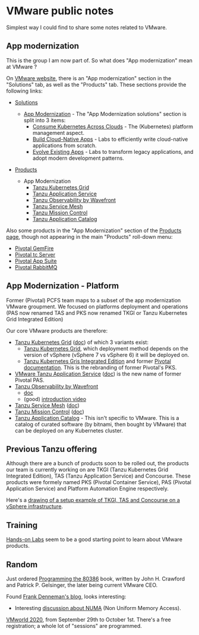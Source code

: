 # VMware public notes

Simplest way I could find to share some notes related to VMware.

## App modernization

This is the group I am now part of. So what does "App modernization"
mean at VMware ?

On [VMware website][5], there is an "App modernization" section in the
"Solutions" tab, as well as the "Products" tab. These sections provide
the following links:

* [Solutions][7]
  * [App Modernization][8] - The "App Modernization solutions" section
    is split into 3 items:
	* [Consume Kubernetes Across Clouds][6] - The (Kubernetes)
      platform management aspect.
	* [Build Cloud-Native Apps][9] - Labs to efficiently write
      cloud-native applications from scratch.
	* [Evolve Existing Apps][10] - Labs to transform legacy
      applications, and adopt modern development patterns.

* [Products][11]
  * App Modernization
	* [Tanzu Kubernetes Grid][17]
	* [Tanzu Application Service][18]
    * [Tanzu Observability by Wavefront][14]
	* [Tanzu Service Mesh][15]
    * [Tanzu Mission Control][12]
	* [Tanzu Application Catalog][13]

Also some products in the "App Modernization" section of the [Products
page][11], though not appearing in the main "Products" roll-down menu:

* [Pivotal GemFire][16]
* [Pivotal tc Server][19]
* [Pivotal App Suite][20]
* [Pivotal RabbitMQ][21]


## App Modernization - Platform

Former (Pivotal) PCFS team maps to a subset of the app modernization
VMware groupment. We focused on platforms deployment and operations
(PAS now renamed TAS and PKS now renamed TKGI or Tanzu Kubernetes Grid
Integrated Edition)

Our core VMware products are therefore:

* [Tanzu Kubernetes Grid][17] ([doc][23]) of which 3 variants exist:
  * [Tanzu Kubernetes Grid][24], which deployment method depends on
	the version of vSphere (vSphere 7 vs vSphere 6) it will be
	deployed on.
  * [Tanzu Kubernetes Gris Integrated Edition][25] and former [Pivotal
    documentation][26]. This is the rebranding of former Pivotal's
    PKS.
* [VMware Tanzu Application Service][18] ([doc][27]) is the new name
  of former Pivotal PAS.
* [Tanzu Observability by Wavefront][14]
  * [doc][28]
  * (good) [introduction video][29]
* [Tanzu Service Mesh][15] ([doc][30])
* [Tanzu Mission Control][12] ([doc][31])
* [Tanzu Application Catalog][13] - This isn't specific to
  VMware. This is a catalog of curated software (by bitnami, then
  bought by VMware) that can be deployed on any Kubernetes
  cluster.


## Previous Tanzu offering

Although there are a bunch of products soon to be rolled out, the
products our team is currently working on are TKGI (Tanzu Kubernetes
Grid Integrated Edition), TAS (Tanzu Application Service) and
Concourse. These products were formely named PKS (Pivotal Container
Service), PAS (Pivotal Application Service) and Platform Automation
Engine respectively.

Here's a [drawing of a setup example of TKGI, TAS and Concourse on a
vSphere infrastructure][32].


## Training

[Hands-on Labs][22] seem to be a good starting point to learn about
VMware products.


## Random

Just ordered [Programming the 80386][1] book, written by John
H. Crawford and Patrick P. Gelsinger, the later being current VMware
CEO.

Found [Frank Denneman's blog][2], looks interesting:
* Interesting [discussion about NUMA][4] (Non Uniform Memory Access).

[VMworld 2020][3], from September 29th to October 1st. There's a free
registration; a whole lot of "sessions" are programmed.


[1]: https://archive.org/details/programming8038600craw
[2]: https://frankdenneman.nl/
[3]: https://www.vmworld.com/en/index.html
[4]: https://frankdenneman.nl/numa/
[5]: https://www.vmware.com/
[6]: https://www.vmware.com/cloud-solutions/app-modernization/kubernetes.html
[7]: https://www.vmware.com/cloud-solutions.html
[8]: https://www.vmware.com/cloud-solutions/app-modernization.html
[9]: https://www.vmware.com/cloud-solutions/app-modernization/cloud-native-apps.html
[10]: https://www.vmware.com/cloud-solutions/app-modernization/existing-apps.html
[11]: https://www.vmware.com/products.html
[12]: https://tanzu.vmware.com/mission-control
[13]: https://tanzu.vmware.com/application-catalog
[14]: https://tanzu.vmware.com/observability
[15]: https://tanzu.vmware.com/service-mesh
[16]: https://www.vmware.com/products/pivotal-gemfire.html
[17]: https://tanzu.vmware.com/kubernetes-grid
[18]: https://tanzu.vmware.com/application-service
[19]: https://www.vmware.com/products/pivotal-tcserver.html
[20]: https://www.vmware.com/products/pivotal-appsuite.html
[21]: https://www.vmware.com/products/pivotal-rabbitmq.html
[22]: https://labs.hol.vmware.com/
[23]: https://docs.vmware.com/en/VMware-Tanzu-Kubernetes-Grid/index.html
[24]: https://docs.vmware.com/en/VMware-Tanzu-Kubernetes-Grid/1.1/vmware-tanzu-kubernetes-grid-11/GUID-index.html
[25]: https://docs.vmware.com/en/VMware-Tanzu-Kubernetes-Grid-Integrated-Edition/index.html
[26]: https://docs.pivotal.io/tkgi/1-8/index.html
[27]: https://docs.pivotal.io/platform/2-9/installing/pcf-docs.html
[28]: https://docs.wavefront.com/
[29]: https://www.youtube.com/watch?v=90mw6Vcmlt4
[30]: https://docs.pivotal.io/tkgi/1-8/nsxt-service-mesh.html
[31]: https://docs.vmware.com/en/VMware-Tanzu-Mission-Control/index.html
[32]: architecture-tkgi-tas-concourse.png
